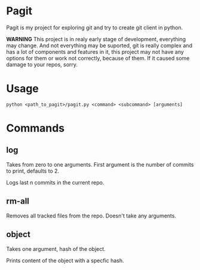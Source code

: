 # Pagit

Pagit is my project for exploring git and try to create git client in python. 

**WARNING**
This project is in realy early stage of development, everything may change. And not everything may be suported, git is really complex and has a lot of components and features in it, this project may not have any options for them or work not correctly, because of them. If it caused some damage to your repos, sorry.

# Usage 
`python <path_to_pagit>/pagit.py <command> <subcommand> [arguments]`

# Commands
## log
Takes from zero to one arguments. First argument is the number of commits to print, defaults to 2. 

Logs last n commits in the current repo.

## rm-all
Removes all tracked files from the repo. Doesn't take any arguments.

## object
Takes one argument, hash of the object.

Prints content of the object with a specfic hash.
